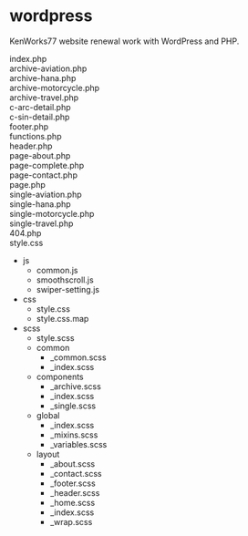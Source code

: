 # wordpress
KenWorks77 website renewal work with WordPress and PHP.

index.php  
archive-aviation.php  
archive-hana.php  
archive-motorcycle.php  
archive-travel.php  
c-arc-detail.php  
c-sin-detail.php  
footer.php  
functions.php  
header.php  
page-about.php  
page-complete.php  
page-contact.php  
page.php  
single-aviation.php  
single-hana.php  
single-motorcycle.php  
single-travel.php  
404.php  
style.css  
- js
  - common.js
  - smoothscroll.js
  - swiper-setting.js
- css
  - style.css
  - style.css.map
- scss
  - style.scss
  - common
    - _common.scss
    - _index.scss
  - components
    - _archive.scss
    - _index.scss
    - _single.scss
  - global
    - _index.scss
    - _mixins.scss
    - _variables.scss
  - layout
    - _about.scss
    - _contact.scss
    - _footer.scss
    - _header.scss
    - _home.scss
    - _index.scss
    - _wrap.scss
